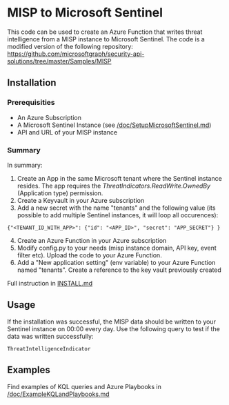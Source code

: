 # MISP to Microsoft Sentinel
This code can be used to create an Azure Function that writes threat intelligence from a MISP instance to Microsoft Sentinel. The code is a modified version of the following repository: https://github.com/microsoftgraph/security-api-solutions/tree/master/Samples/MISP

## Installation
### Prerequisities
- An Azure Subscription 
- A Microsoft Sentinel Instance (see [/doc/SetupMicrosoftSentinel.md](/doc/SetupMicrosoftSentinel.md))
- API and URL of your MISP instance

### Summary
In summary:
1) Create an App in the same Microsoft tenant where the Sentinel instance resides. The app requires the *ThreatIndicators.ReadWrite.OwnedBy* (Application type) permission.
2) Create a Keyvault in your Azure subscription
3) Add a new secret with the name "tenants" and the following value (its possible to add multiple Sentinel instances, it will loop all occurences):

```
{"<TENANT_ID_WITH_APP>": {"id": "<APP_ID>", "secret": "APP_SECRET"} }
```

4) Create an Azure Function in your Azure subscription
5) Modify config.py to your needs (misp instance domain, API key, event filter etc). Upload the code to your Azure Function.
6) Add a "New application setting" (env variable) to your Azure Function named "tenants". Create a reference to the key vault previously created

Full instruction in [INSTALL.md](INSTALL.md)

## Usage

If the installation was successful, the MISP data should be written to your Sentinel instance on 00:00 every day. Use the following query to test if the data was written successfully:

```
ThreatIntelligenceIndicator
```

## Examples
Find examples of KQL queries and Azure Playbooks in [/doc/ExampleKQLandPlaybooks.md](/doc/ExampleKQLandPlaybooks.md)